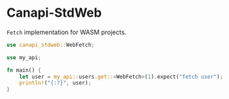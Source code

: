 # Canapi-StdWeb

`Fetch` implementation for WASM projects.

```rust
use canapi_stdweb::WebFetch;

use my_api;

fn main() {
    let user = my_api::users.get::<WebFetch>(1).expect("fetch user");
    println!("{:?}", user);
}
```
